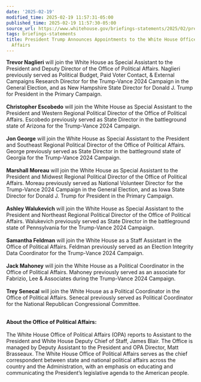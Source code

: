 ```yaml
---
date: '2025-02-19'
modified_time: 2025-02-19 11:57:31-05:00
published_time: 2025-02-19 11:57:30-05:00
source_url: https://www.whitehouse.gov/briefings-statements/2025/02/president-trump-announces-appointments-to-the-white-house-office-of-political-affairs/
tags: briefings-statements
title: President Trump Announces Appointments to the White House Office of Political
  Affairs
---
```

 
**Trevor Naglieri** will join the White House as Special Assistant to
the President and Deputy Director of the Office of Political Affairs.
Naglieri previously served as Political Budget, Paid Voter Contact, &
External Campaigns Research Director for the Trump-Vance 2024 Campaign
in the General Election, and as New Hampshire State Director for Donald
J. Trump for President in the Primary Campaign.  
   
**Christopher Escobedo** will join the White House as Special Assistant
to the President and Western Regional Political Director of the Office
of Political Affairs. Escobedo previously served as State Director in
the battleground state of Arizona for the Trump-Vance 2024 Campaign.  
   
**Jon George** will join the White House as Special Assistant to the
President and Southeast Regional Political Director of the Office of
Political Affairs. George previously served as State Director in the
battleground state of Georgia for the Trump-Vance 2024 Campaign.  
   
**Marshall Moreau** will join the White House as Special Assistant to
the President and Midwest Regional Political Director of the Office of
Political Affairs. Moreau previously served as National Volunteer
Director for the Trump-Vance 2024 Campaign in the General Election, and
as Iowa State Director for Donald J. Trump for President in the Primary
Campaign.  
   
**Ashley Walukevich** will join the White House as Special Assistant to
the President and Northeast Regional Political Director of the Office of
Political Affairs. Walukevich previously served as State Director in the
battleground state of Pennsylvania for the Trump-Vance 2024 Campaign.  
   
**Samantha Feldman** will join the White House as a Staff Assistant in
the Office of Political Affairs. Feldman previously served as an
Election Integrity Data Coordinator for the Trump-Vance 2024 Campaign.  
   
**Jack Mahoney** will join the White House as a Political Coordinator in
the Office of Political Affairs. Mahoney previously served as an
associate for Fabrizio, Lee & Associates during the Trump-Vance 2024
Campaign.  
   
**Trey Senecal** will join the White House as a Political Coordinator in
the Office of Political Affairs. Senecal previously served as Political
Coordinator for the National Republican Congressional Committee.  

  
   
**About the Office of Political Affairs:**  
   
The White House Office of Political Affairs (OPA) reports to Assistant
to the President and White House Deputy Chief of Staff, James Blair. The
Office is managed by Deputy Assistant to the President and OPA Director,
Matt Brasseaux. The White House Office of Political Affairs serves as
the chief correspondent between state and national political affairs
across the country and the Administration, with an emphasis on educating
and communicating the President’s legislative agenda to the American
people.

